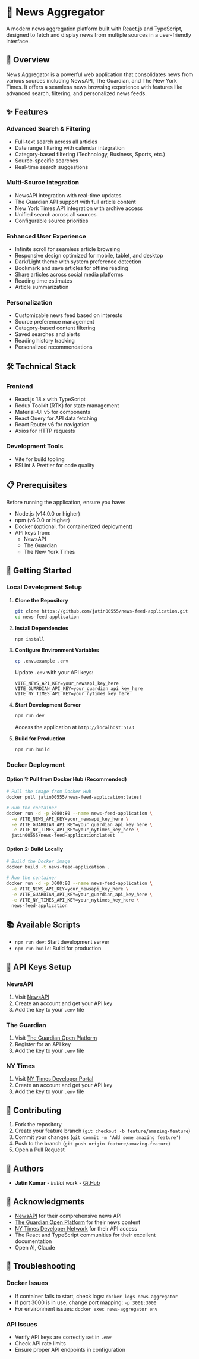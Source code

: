 # 📰 News Aggregator

A modern news aggregation platform built with React.js and TypeScript, designed to fetch and display news from multiple sources in a user-friendly interface.

## 🌟 Overview

News Aggregator is a powerful web application that consolidates news from various sources including NewsAPI, The Guardian, and The New York Times. It offers a seamless news browsing experience with features like advanced search, filtering, and personalized news feeds.

## ✨ Features

### Advanced Search & Filtering
- Full-text search across all articles
- Date range filtering with calendar integration
- Category-based filtering (Technology, Business, Sports, etc.)
- Source-specific searches
- Real-time search suggestions

### Multi-Source Integration
- NewsAPI integration with real-time updates
- The Guardian API support with full article content
- New York Times API integration with archive access
- Unified search across all sources
- Configurable source priorities

### Enhanced User Experience
- Infinite scroll for seamless article browsing
- Responsive design optimized for mobile, tablet, and desktop
- Dark/Light theme with system preference detection
- Bookmark and save articles for offline reading
- Share articles across social media platforms
- Reading time estimates
- Article summarization

### Personalization
- Customizable news feed based on interests
- Source preference management
- Category-based content filtering
- Saved searches and alerts
- Reading history tracking
- Personalized recommendations

## 🛠️ Technical Stack

### Frontend
- React.js 18.x with TypeScript
- Redux Toolkit (RTK) for state management
- Material-UI v5 for components
- React Query for API data fetching
- React Router v6 for navigation
- Axios for HTTP requests

### Development Tools
- Vite for build tooling
- ESLint & Prettier for code quality


## 📋 Prerequisites

Before running the application, ensure you have:

- Node.js (v14.0.0 or higher)
- npm (v6.0.0 or higher)
- Docker (optional, for containerized deployment)
- API keys from:
  - NewsAPI
  - The Guardian
  - The New York Times

## 🚀 Getting Started

### Local Development Setup

1. **Clone the Repository**
   ```bash
   git clone https://github.com/jatin00555/news-feed-application.git
   cd news-feed-application
   ```

2. **Install Dependencies**
   ```bash
   npm install
   ```

3. **Configure Environment Variables**
   ```bash
   cp .env.example .env
   ```
   Update `.env` with your API keys:
   ```env
   VITE_NEWS_API_KEY=your_newsapi_key_here
   VITE_GUARDIAN_API_KEY=your_guardian_api_key_here
   VITE_NY_TIMES_API_KEY=your_nytimes_key_here
   ```

4. **Start Development Server**
   ```bash
   npm run dev
   ```
   Access the application at `http://localhost:5173`

5. **Build for Production**
   ```bash
   npm run build
   ```

### Docker Deployment

#### Option 1: Pull from Docker Hub (Recommended)
```bash
# Pull the image from Docker Hub
docker pull jatin00555/news-feed-application:latest

# Run the container
docker run -d -p 8080:80 --name news-feed-application \
  -e VITE_NEWS_API_KEY=your_newsapi_key_here \
  -e VITE_GUARDIAN_API_KEY=your_guardian_api_key_here \
  -e VITE_NY_TIMES_API_KEY=your_nytimes_key_here \
  jatin00555/news-feed-application:latest
```

#### Option 2: Build Locally
```bash
# Build the Docker image
docker build -t news-feed-application .

# Run the container
docker run -d -p 3000:80 --name news-feed-application \
  -e VITE_NEWS_API_KEY=your_newsapi_key_here \
  -e VITE_GUARDIAN_API_KEY=your_guardian_api_key_here \
  -e VITE_NY_TIMES_API_KEY=your_nytimes_key_here \
  news-feed-application
```

## 📚 Available Scripts

- `npm run dev`: Start development server
- `npm run build`: Build for production

## 🔑 API Keys Setup

### NewsAPI
1. Visit [NewsAPI](https://newsapi.org/register)
2. Create an account and get your API key
3. Add the key to your `.env` file

### The Guardian
1. Visit [The Guardian Open Platform](https://open-platform.theguardian.com/access/)
2. Register for an API key
3. Add the key to your `.env` file

### NY Times
1. Visit [NY Times Developer Portal](https://developer.nytimes.com/get-started)
2. Create an account and get your API key
3. Add the key to your `.env` file

## 🤝 Contributing

1. Fork the repository
2. Create your feature branch (`git checkout -b feature/amazing-feature`)
3. Commit your changes (`git commit -m 'Add some amazing feature'`)
4. Push to the branch (`git push origin feature/amazing-feature`)
5. Open a Pull Request

## 👥 Authors

- **Jatin Kumar** - *Initial work* - [GitHub](https://github.com/jatin00555)

## 🙏 Acknowledgments

- [NewsAPI](https://newsapi.org/) for their comprehensive news API
- [The Guardian Open Platform](https://open-platform.theguardian.com/) for their news content
- [NY Times Developer Network](https://developer.nytimes.com/) for their API access
- The React and TypeScript communities for their excellent documentation
- Open AI, Claude

## 🔧 Troubleshooting

### Docker Issues
- If container fails to start, check logs: `docker logs news-aggregator`
- If port 3000 is in use, change port mapping: `-p 3001:3000`
- For environment issues: `docker exec news-aggregator env`

### API Issues
- Verify API keys are correctly set in `.env`
- Check API rate limits
- Ensure proper API endpoints in configuration
